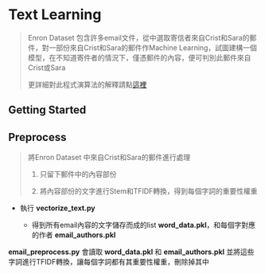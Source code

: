 # Text Learning

>Enron Dataset 包含許多email文件，從中選取寄信者來自Crist和Sara的郵件，對一部份來自Crist和Sara的郵件作Machine Learning，試圖建構一個模型，在不知道寄件者的情況下，僅憑郵件的內容，便可判別此郵件來自Crist或Sara
>
>更詳細對此程式演算法的解釋請點[這裡](https://linhung0319.github.io/text-learning/)

## Getting Started

## Preprocess

>將Enron Dataset 中來自Crist和Sara的郵件進行處理
>
>1. 只留下郵件中的內容部份
>
>2. 將內容部份的文字進行Stem和TFIDF轉換，得到每個字詞的重要性權重

- 執行 **vectorize_text.py** 

  - 得到所有email內容的文字儲存而成的list **word_data.pkl**，和每個字對應的作者 **email_authors.pkl**

**email_preprocess.py** 會讀取 **word_data.pkl** 和 **email_authors.pkl** 並將這些字詞進行TFIDF轉換，讓每個字詞都有其重要性權重，刪除掉其中
